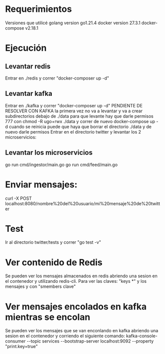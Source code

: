 # Requerimientos

Versiones que utilicé
golang version go1.21.4
docker version 27.3.1
docker-compose v2.18.1

# Ejecución
## Levantar redis
Entrar en ./redis y correr "docker-composer up -d"
## Levantar kafka
Entrar en ./kafka y correr "docker-composer up -d"
PENDIENTE DE RESOLVER CON KAFKA la primera vez no va a levantar y va a crear subdirectorios debajo de ./data 
para que levante hay que darle permisos 777 con chmod -R ugo+rwx ./data y correr de nuevo docker-compose up -d
cuando se reinicia puede que haya que borrar el directorio ./data y de nuevo darle permisos
Entrar en el directorio twitter y levantar los 2 microservicios:
## Levantar los microservicios
go run cmd/ingestor/main.go
go run cmd/feed/main.go

# Enviar mensajes:
curl -X POST localhost:8080/nombre%20del%20usuario/mi%20mensaje%20de%20twitter

# Test 
Ir al directorio twitter/tests y correr "go test -v"

# Ver contenido de Redis
Se pueden ver los mensajes almacenados en redis abriendo una sesion en el contenedor y utilizando redis-cli. 
Para ver las claves: "keys *" y los mensajes y con "smembers clave"

# Ver mensajes encolados en kafka mientras se encolan
Se pueden ver los mensajes que se van enconlando en kafka abriendo una sesion en el contenedor y corriendo el siguiente comando:
kafka-console-consumer --topic services --bootstrap-server localhost:9092 --property "print.key=true"
